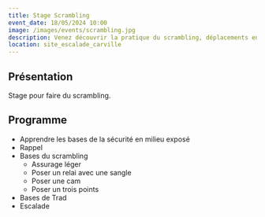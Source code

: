 ```yaml
---
title: Stage Scrambling
event_date: 18/05/2024 10:00
image: /images/events/scrambling.jpg
description: Venez découvrir la pratique du scrambling, déplacements en environment exposé. Weekend scrambling, rappel, escalade, noeuds et équipements, sécurité en millieux exposé.
location: site_escalade_carville
---
```


## Présentation

Stage pour faire du scrambling.

## Programme

- Apprendre les bases de la sécurité en milieu exposé
- Rappel
- Bases du scrambling
    - Assurage léger
    - Poser un relai avec une sangle
    - Poser une cam
    - Poser un trois points
- Bases de Trad
- Escalade
